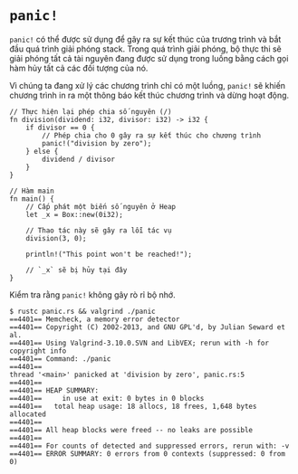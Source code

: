 # `panic!`

`panic!` có thể được sử dụng để gây ra sự kết thúc của trương trình và bắt đầu quá trình giải phóng stack. Trong quá trình giải phóng, bộ thực thi sẽ giải phóng tất cả tài nguyên đang được sử dụng trong luồng bằng cách gọi hàm hủy tất cả các đối tượng của nó.

Vì chúng ta đang xử lý các chương trình chỉ có một luồng, `panic!` sẽ khiến chương trình in ra một thông báo kết thúc chương trình và dừng hoạt động.

```rust,editable,ignore,mdbook-runnable
// Thực hiện lại phép chia số nguyên (/)
fn division(dividend: i32, divisor: i32) -> i32 {
    if divisor == 0 {
        // Phép chia cho 0 gây ra sự kết thúc cho chương trình
        panic!("division by zero");
    } else {
        dividend / divisor
    }
}

// Hàm main
fn main() {
    // Cấp phát một biến số nguyên ở Heap
    let _x = Box::new(0i32);

    // Thao tác này sẽ gây ra lỗi tác vụ
    division(3, 0);

    println!("This point won't be reached!");

    // `_x` sẽ bị hủy tại đây
}
```

Kiểm tra rằng `panic!` không gây rò rỉ bộ nhớ.


```shell
$ rustc panic.rs && valgrind ./panic
==4401== Memcheck, a memory error detector
==4401== Copyright (C) 2002-2013, and GNU GPL'd, by Julian Seward et al.
==4401== Using Valgrind-3.10.0.SVN and LibVEX; rerun with -h for copyright info
==4401== Command: ./panic
==4401== 
thread '<main>' panicked at 'division by zero', panic.rs:5
==4401== 
==4401== HEAP SUMMARY:
==4401==     in use at exit: 0 bytes in 0 blocks
==4401==   total heap usage: 18 allocs, 18 frees, 1,648 bytes allocated
==4401== 
==4401== All heap blocks were freed -- no leaks are possible
==4401== 
==4401== For counts of detected and suppressed errors, rerun with: -v
==4401== ERROR SUMMARY: 0 errors from 0 contexts (suppressed: 0 from 0)
```